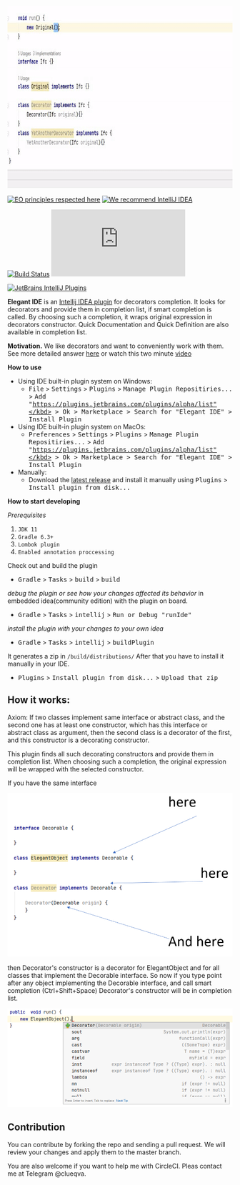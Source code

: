 <img height="408" width="800" src="src/main/resources/readme/preview.gif" alt="demo">

[![EO principles respected here](https://www.elegantobjects.org/badge.svg)](https://www.elegantobjects.org) 
[![We recommend IntelliJ IDEA](https://www.elegantobjects.org/intellij-idea.svg)](https://www.jetbrains.com/idea/)

[![Build Status](https://circleci.com/gh/stepanvalyavskiy/Decorate.me.svg?style=svg)](https://circleci.com/gh/stepanvalyavskiy/Decorate.me)
[![Hits-of-Code](https://hitsofcode.com/github/stepanvalyavskiy/decorate.me)](https://hitsofcode.com/view/github/stepanvalyavskiy/decorate.me)

[![JetBrains IntelliJ Plugins](https://img.shields.io/badge/jetbrains%20plugins%20repository-v1.1-blue)](https://plugins.jetbrains.com/plugin/14706-elegant-ide)

**Elegant IDE** is an [Intellij IDEA plugin](https://plugins.jetbrains.com/plugin/14706-elegant-ide) for decorators completion.
It looks for decorators and provide them in completion list,
if smart completion is called.
By choosing such a completion,
it wraps original expression in decorators constructor.
Quick Documentation and Quick Definition are also available in completion list.

**Motivation.** 
We like decorators and want to conveniently work with them.<br/>
See more detailed answer [here](README_Motivation.md) or watch this two minute [video](https://youtu.be/ZPHrfJN6f9Q)
 
**How to use**
- Using IDE built-in plugin system on Windows:
  - <kbd>File</kbd> > <kbd>Settings</kbd> > <kbd>Plugins</kbd> > <kbd>Manage Plugin Repositiries...</kbd> > <kbd>Add "https://plugins.jetbrains.com/plugins/alpha/list"</kbd> > <kbd>Ok</kbd> > <kbd>Marketplace</kbd> > <kbd>Search for "Elegant IDE"</kbd> > <kbd>Install Plugin</kbd>
- Using IDE built-in plugin system on MacOs:
  - <kbd>Preferences</kbd> > <kbd>Settings</kbd> > <kbd>Plugins</kbd> > <kbd>Manage Plugin Repositiries...</kbd> > <kbd>Add "https://plugins.jetbrains.com/plugins/alpha/list"</kbd> > <kbd>Ok</kbd> > <kbd>Marketplace</kbd> > <kbd>Search for "Elegant IDE"</kbd> > <kbd>Install Plugin</kbd>
- Manually:
  - Download the [latest release](https://plugins.jetbrains.com/plugin/14706-elegant-ide) and install it manually using <kbd>Plugins</kbd> > <kbd>Install plugin from disk...</kbd>

**How to start developing**

*Prerequisites*
 1. `JDK 11`
 2. `Gradle 6.3+` 
 3. `Lombok plugin`
 4. `Enabled annotation proccessing`
  
Check out and build the plugin
- <kbd>Gradle</kbd> > <kbd>Tasks</kbd> > <kbd>build</kbd> > <kbd>build</kbd>
 
*debug the plugin or see how your changes affected its behavior* in embedded idea(community edition) with the plugin on board.
- <kbd>Gradle</kbd> > <kbd>Tasks</kbd> > <kbd>intellij</kbd> > <kbd>Run or Debug "runIde"</kbd>

*install the plugin with your changes to your own idea*
  - <kbd>Gradle</kbd> > <kbd>Tasks</kbd> > <kbd>intellij</kbd> > <kbd>buildPlugin</kbd>
  
It generates a zip in `/build/distributions/`
After that you have to install it manually in your IDE.
  - <kbd>Plugins</kbd> > <kbd>Install plugin from disk...</kbd> > <kbd>Upload that zip</kbd>
  
## How it works:
Axiom: If two classes implement same interface or abstract class, 
and the second one has at least one constructor,
which has this interface or abstract class as argument, 
then the second class is a decorator of the first,
and this constructor is a decorating constructor.

This plugin finds all such decorating constructors 
and provide them in completion list. 
When choosing such a completion, the original expression will be wrapped
with the selected constructor.

If you have the same interface

![explanation](src/main/resources/readme/explanation.PNG?raw=true "explanation")

then Decorator's constructor is a decorator for ElegantObject 
and for all classes that implement the Decorable interface.
So now if you type point after any object implementing the Decorable interface,
and call smart completion (Ctrl+Shift+Space)
Decorator's constructor will be in completion list.

![example](src/main/resources/readme/example.PNG?raw=true "example")

## Contribution
You can contribute by forking the repo and sending a pull request. 
We will review your changes and apply them to the master branch.

You are also welcome if you want to help me with CircleCI.
Pleas contact me at Telegram @clueqva.

